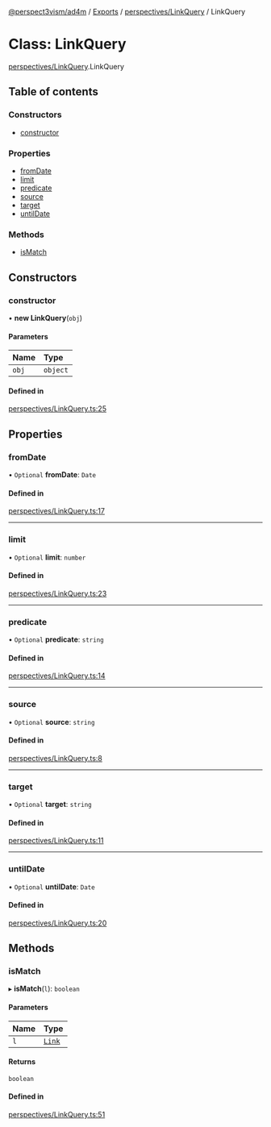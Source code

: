 [@perspect3vism/ad4m](../README.md) / [Exports](../modules.md) / [perspectives/LinkQuery](../modules/perspectives_LinkQuery.md) / LinkQuery

# Class: LinkQuery

[perspectives/LinkQuery](../modules/perspectives_LinkQuery.md).LinkQuery

## Table of contents

### Constructors

- [constructor](perspectives_LinkQuery.LinkQuery.md#constructor)

### Properties

- [fromDate](perspectives_LinkQuery.LinkQuery.md#fromdate)
- [limit](perspectives_LinkQuery.LinkQuery.md#limit)
- [predicate](perspectives_LinkQuery.LinkQuery.md#predicate)
- [source](perspectives_LinkQuery.LinkQuery.md#source)
- [target](perspectives_LinkQuery.LinkQuery.md#target)
- [untilDate](perspectives_LinkQuery.LinkQuery.md#untildate)

### Methods

- [isMatch](perspectives_LinkQuery.LinkQuery.md#ismatch)

## Constructors

### constructor

• **new LinkQuery**(`obj`)

#### Parameters

| Name | Type |
| :------ | :------ |
| `obj` | `object` |

#### Defined in

[perspectives/LinkQuery.ts:25](https://github.com/perspect3vism/ad4m/blob/cbcbd30/src/perspectives/LinkQuery.ts#L25)

## Properties

### fromDate

• `Optional` **fromDate**: `Date`

#### Defined in

[perspectives/LinkQuery.ts:17](https://github.com/perspect3vism/ad4m/blob/cbcbd30/src/perspectives/LinkQuery.ts#L17)

___

### limit

• `Optional` **limit**: `number`

#### Defined in

[perspectives/LinkQuery.ts:23](https://github.com/perspect3vism/ad4m/blob/cbcbd30/src/perspectives/LinkQuery.ts#L23)

___

### predicate

• `Optional` **predicate**: `string`

#### Defined in

[perspectives/LinkQuery.ts:14](https://github.com/perspect3vism/ad4m/blob/cbcbd30/src/perspectives/LinkQuery.ts#L14)

___

### source

• `Optional` **source**: `string`

#### Defined in

[perspectives/LinkQuery.ts:8](https://github.com/perspect3vism/ad4m/blob/cbcbd30/src/perspectives/LinkQuery.ts#L8)

___

### target

• `Optional` **target**: `string`

#### Defined in

[perspectives/LinkQuery.ts:11](https://github.com/perspect3vism/ad4m/blob/cbcbd30/src/perspectives/LinkQuery.ts#L11)

___

### untilDate

• `Optional` **untilDate**: `Date`

#### Defined in

[perspectives/LinkQuery.ts:20](https://github.com/perspect3vism/ad4m/blob/cbcbd30/src/perspectives/LinkQuery.ts#L20)

## Methods

### isMatch

▸ **isMatch**(`l`): `boolean`

#### Parameters

| Name | Type |
| :------ | :------ |
| `l` | [`Link`](links_Links.Link.md) |

#### Returns

`boolean`

#### Defined in

[perspectives/LinkQuery.ts:51](https://github.com/perspect3vism/ad4m/blob/cbcbd30/src/perspectives/LinkQuery.ts#L51)
